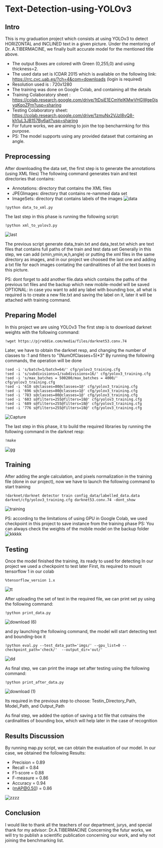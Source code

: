# Text-Detection-using-YOLOv3
## Intro
This is my graduation project which consists at using YOLOv3 to detect HORIZONTAL and INCLINED text in a given picture. Under the mentoring of Dr. A.TIBERMACINE, we finally built accurate model for the mentioned title above.
* The output Boxes are colored with Green (0,255,0) and using thickness=2.
* The used data set is ICDAR 2015 which is available on the following link: https://rrc.cvc.uab.es/?ch=4&com=downloads (login is required)
* Resolution used is : 720x1280
* The training was done on Google Colab, and containing all the details
* Training Colaboratory sheet : https://colab.research.google.com/drive/1tDsiE1ECmYelKMwVHGWge0jsyqKqoZPm?usp=sharing
* Testing Colaboratory sheet: https://colab.research.google.com/drive/1zmuNx2VJzI8vQ8-kh1uL3JB157By6ait?usp=sharing
* For future works, we are aiming to join the top bencharmking for this purpose.
* PS: The model supports using any provided dataset that containing an angle.
## Preprocessing
After downloading the data set, the first step is to generate the annotations (using XML files)
The following command generates train and test directories that contains:
* Annotations: directory that contains the XML files
* JPEGImages: directory that contains re-nammed data set
* ImageSets: directory that contains labels of the images
![data](https://user-images.githubusercontent.com/86682718/123941929-8f720900-d992-11eb-9746-8658b0591f8a.PNG)

```
!python data_to_xml.py
```
The last step in this phase is running the following script:
```
!python xml_to_yolov3.py
```
![last](https://user-images.githubusercontent.com/86682718/123941767-63ef1e80-d992-11eb-8e98-85c793548596.PNG)

The previous script generate data_train.txt and data_test.txt which are text files that contains full paths of the train and test data set
Generally in this step, we can add (xmin,ymin,w,h,angle) or putting the xml files in the same directory as images, and in our project we choosed the last one and adding a txt file for each images contating the cardinalitines of all the text boxes in this picture.


PS: dont forget to add another file.data which contains the paths of the previous txt files and the backup which new mobile-model will be saved
OPTIONAL: in case you want to add any label with bounding box, all what is required is to create a new file.txt and saving the label on it, later it will be attached with training command.
## Preparing Model
In this project we are using YOLOv3 
The first step is to download darknet weights with the following command:
```
!wget https://pjreddie.com/media/files/darknet53.conv.74
```
Later, we have to obtain the darknet resp, and changing the number of classes to :1 and filters to "(NumOfClasses+5)*3"
By running the following commands, the operation will be done
```
!sed -i 's/batch=1/batch=64/' cfg/yolov3_training.cfg
!sed -i 's/subdivisions=1/subdivisions=16/' cfg/yolov3_training.cfg
!sed -i 's/max_batches = 500200/max_batches = 4000/' cfg/yolov3_training.cfg
!sed -i '610 s@classes=80@classes=1@' cfg/yolov3_training.cfg
!sed -i '696 s@classes=80@classes=1@' cfg/yolov3_training.cfg
!sed -i '783 s@classes=80@classes=1@' cfg/yolov3_training.cfg
!sed -i '603 s@filters=255@filters=18@' cfg/yolov3_training.cfg
!sed -i '689 s@filters=255@filters=18@' cfg/yolov3_training.cfg
!sed -i '776 s@filters=255@filters=18@' cfg/yolov3_training.cfg
```
![Capture](https://user-images.githubusercontent.com/86682718/123943567-30ad8f00-d994-11eb-8269-6de2e3b7f119.PNG)

The last step in this phase, it to build the required libraries by running the following command in the darknet resp:
```
!make
```
![gg](https://user-images.githubusercontent.com/86682718/123943806-66527800-d994-11eb-973a-14afbcfc0119.PNG)

## Training
After adding the angle calculation, and pixels normalization in the training file (done in our project), now we have to launch the following command to start training
```
!darknet/darknet detector train config_data/labelled_data.data darknet/cfg/yolov3_training.cfg darknet53.conv.74 -dont_show 
```
![training](https://user-images.githubusercontent.com/86682718/123943967-8eda7200-d994-11eb-925a-9bdde4c4667b.PNG)

PS: according to the limitations of using GPU in Google Colab, we used checkpoint in this project to save instance from the training phase
PS: You can always check the weights of the mobile model on the backup folder
![kkkkk](https://user-images.githubusercontent.com/86682718/123945357-f7761e80-d995-11eb-80cb-eb425dfc851e.PNG)

## Testing
Once the model finished the training, its ready to used for detecting
In our project we used a checkpoint to test later
First, its required to mount tensorflow 1 in our colab
```
%tensorflow_version 1.x
```
![tt](https://user-images.githubusercontent.com/86682718/123944290-e678dd80-d994-11eb-956c-24285ed5f127.PNG)

After uploading the set of test in the required file, we can print set py using the following command:
```
!python print_data.py
```
![download (6)](https://user-images.githubusercontent.com/86682718/123944317-ed075500-d994-11eb-83e8-435678819787.png)

and py launching the following command, the model will start detecting text and bounding-box it 
```
!python eval.py --test_data_path='imgs/' --gpu_list=0 --checkpoint_path='check/'  --output_dir='out/'
```
![dd](https://user-images.githubusercontent.com/86682718/123944569-26d85b80-d995-11eb-9415-8c8b98d26359.PNG)

As final step, we can print the image set after testing using the following command:
```
!python print_after_data.py
```
![download (1)](https://user-images.githubusercontent.com/86682718/123944353-f4c6f980-d994-11eb-81d6-e1660a74534c.png)

Its required in the previous step to choose: Testin_Directory_Path, Model_Path, and Output_Path

As final step, we added the option of saving a txt file that cotnains the cardinalities of bounding box, which will help later in the case of recognition

## Results Discussion
By running map.py script, we can obtain the evaluation of our model.
In our case, we obtained the following Results:
* Precision = 0.89
* Recall = 0.84
* F1-score = 0.88
* F-measure = 0.86
* Accuracy = 0.94
* (mAP@0.50) = 0.86

 ![zzzz](https://user-images.githubusercontent.com/86682718/123945265-df9e9a80-d995-11eb-8ac5-089c22f74c96.PNG)

## Conclusion
I would like to thank all the teachers of our department, jurys, and special thank for my advisor: Dr.A.TIBERMACINE
Concerning the futur works, we will try to publish a scientific publication concerning our work, and why not joining the benchmarking list.




